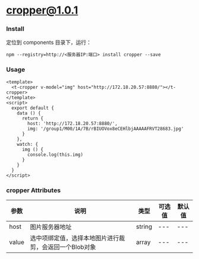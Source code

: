 # cropper@1.0.1
### Install
定位到 components 目录下，运行：
```
npm --registry=http://<服务器IP:端口> install cropper --save
```
### Usage
```
<template>
  <t-cropper v-model="img" host="http://172.18.20.57:8880/"></t-cropper>
</template>
<script>
  export default {
    data () {
      return {
        host: 'http://172.18.20.57:8880/',
        img: '/group1/M00/1A/7B/rBIUOVox8eCEHlbjAAAAAFRVT28683.jpg'
      }
    },
    watch: {
      img () {
        console.log(this.img)
      }
    }
  }
</script>
```

### cropper Attributes
参数 | 说明 | 类型 | 可选值 | 默认值
---|---|---|---|---
host|图片服务器地址|string|---|---
value|选中项绑定值，选择本地图片进行裁剪，会返回一个Blob对象|array|---|---
